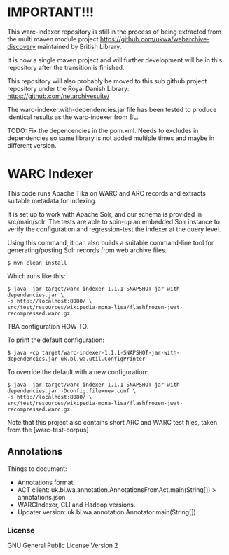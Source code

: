 IMPORTANT!!!
============
This warc-indexer repository is still in the process of being extracted from the multi maven module project https://github.com/ukwa/webarchive-discovery maintained by British Library.

It is now a single maven project and will further development will be in this repository after the transition is finished.

This repository will also probably be moved to this  sub github project repository under the Royal Danish Library: https://github.com/netarchivesuite/

The warc-indexer.with-dependencies.jar file has been tested to produce identical results as the warc-indexer from BL.

TODO: Fix the depencencies in the pom.xml. Needs to excludes in dependencies so same library is not added multiple times and maybe in different version.



WARC Indexer
============



This code runs Apache Tika on WARC and ARC records and extracts suitable metadata for indexing.

It is set up to work with Apache Solr, and our schema is provided in src/main/solr. The tests are able to spin-up an embedded Solr instance to verify the configuration and regression-test the indexer at the query level.

Using this command, it can also builds a suitable command-line tool for generating/posting Solr records from web archive files.

    $ mvn clean install

Which runs like this:

    $ java -jar target/warc-indexer-1.1.1-SNAPSHOT-jar-with-dependencies.jar \
    -s http://localhost:8080/ \
    src/test/resources/wikipedia-mona-lisa/flashfrozen-jwat-recompressed.warc.gz

TBA configuration HOW TO.

To print the default configuration:

    $ java -cp target/warc-indexer-1.1.1-SNAPSHOT-jar-with-dependencies.jar uk.bl.wa.util.ConfigPrinter

To override the default with a new configuration:

    $ java -jar target/warc-indexer-1.1.1-SNAPSHOT-jar-with-dependencies.jar -Dconfig.file=new.conf \
    -s http://localhost:8080/ \
    src/test/resources/wikipedia-mona-lisa/flashfrozen-jwat-recompressed.warc.gz


Note that this project also contains short ARC and WARC test files, taken from the [warc-test-corpus]

Annotations
-----------

Things to document:

* Annotations format.
* ACT client: uk.bl.wa.annotation.AnnotationsFromAct.main(String[]) > annotations.json
* WARCIndexer, CLI and Hadoop versions.
* Updater version: uk.bl.wa.annotation.Annotator.main(String[])


### License ###
GNU General Public License Version 2
